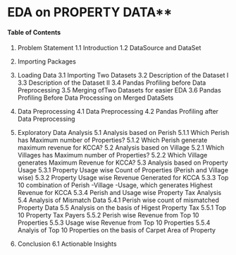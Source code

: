 # **EDA on PROPERTY DATA****


#### **Table of Contents**
1. Problem Statement
1.1 Introduction
1.2 DataSource and DataSet

1. Importing Packages

1. Loading Data
3.1 Importing Two Datasets
3.2 Description of the Dataset I
3.3 Description of the Dataset II
3.4 Pandas Profiling before Data Preprocessing
3.5 Merging ofTwo Datasets for easier EDA
3.6 Pandas Profiling Before Data Processing on Merged DataSets

1. Data Preprocessing
4.1 Data Preprocessing
4.2 Pandas Profiling after Data Preprocessing

1. Exploratory Data Analysis
5.1 Analysis based on Perish
5.1.1 Which Perish has Maximum number of Properties?
5.1.2 Which Perish generate maximum revenue for KCCA?
5.2 Analysis based on Village
5.2.1 Which Villages has Maximum number of Properties?
5.2.2 Which Village generates Maximum Revenue for KCCA?
5.3 Analysis based on Property Usage
5.3.1 Property Usage wise Count of Properties (Perish and Village wise)
5.3.2 Property Usage wise Revenue Generated for KCCA
5.3.3 Top 10 combination of Perish -Village -Usage, which generates Highest Revenue for KCCA
5.3.4 Perish and Usage wise Property Tax Analysis
5.4 Analysis of Mismatch Data
5.4.1 Perish wise count of mismatched Property Data
5.5 Analysis on the basis of Higest Property Tax
5.5.1 Top 10 Property Tax Payers
5.5.2 Perish wise Revenue from Top 10 Properties
5.5.3 Usage wise Revenue from Top 10 Properties
5.5.4 Analyis of Top 10 Properties on the basis of Carpet Area of Property

1. Conclusion
6.1 Actionable Insights
